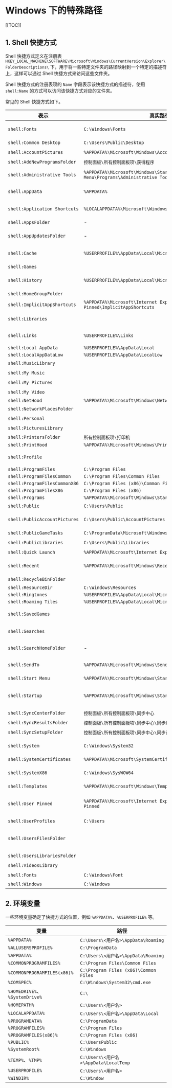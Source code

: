 # Windows 下的特殊路径

[[TOC]]

## 1. Shell 快捷方式

Shell 快捷方式定义在注册表 `HKEY_LOCAL_MACHINE\SOFTWARE\Microsoft\Windows\CurrentVersion\Explorer\FolderDescriptions\` 下，用于将一些特定文件夹的路径映射到一个特定的描述符上，这样可以通过 Shell 快捷方式来访问这些文件夹。

Shell 快捷方式的注册表项的 `Name` 字段表示该快捷方式的描述符，使用 `shell:Name` 的方式可以访问该快捷方式对应的文件夹。

常见的 Shell 快捷方式如下。

| 表示                          | 真实路径                                                                              | 说明                     |
| ----------------------------- | ------------------------------------------------------------------------------------- | ------------------------ |
| `shell:Fonts`                 | `C:\Windows\Fonts`                                                                    | 字体文件夹               |
| `shell:Common Desktop`        | `C:\Users\Public\Desktop`                                                             | 公共桌面                 |
| `shell:AccountPictures`       | `%APPDATA%\Microsoft\Windows\AccountPictures`                                         | 用户头像                 |
| `shell:AddNewProgramsFolder`  | `控制面板\所有控制面板项\获得程序`                                                    | 获得程序                 |
| `shell:Administrative Tools`  | `%APPDATA%\Microsoft\Windows\Start Menu\Programs\Administrative Tools`                | Windows 管理工具         |
| `shell:AppData`               | `%APPDATA%`                                                                           | App 数据保存位置         |
| `shell:Application Shortcuts` | `%LOCALAPPDATA%\Microsoft\Windows\Application Shortcuts`                              | 应用程序快捷方式         |
| `shell:AppsFolder`            | -                                                                                     | 全部应用                 |
| `shell:AppUpdatesFolder`      | -                                                                                     | 已安装更新               |
| `shell:Cache`                 | `%USERPROFILE%\AppData\Local\Microsoft\Windows\INetCache`                             | IE 缓存文件夹            |
| `shell:Games`                 |                                                                                       | 游戏                     |
| `shell:History`               | `%USERPROFILE%\AppData\Local\Microsoft\Windows\History`                               | IE 浏览历史              |
| `shell:HomeGroupFolder`       |                                                                                       | 家庭组                   |
| `shell:ImplicitAppShortcuts`  | `%APPDATA%\Microsoft\Internet Explorer\Quick Launch\User Pinned\ImplicitAppShortcuts` |                          |
| `shell:Libraries`             |                                                                                       | Windows 库               |
| `shell:Links`                 | `%USERPROFILE%\Links`                                                                 | 链接文件夹               |
| `shell:Local AppData`         | `%USERPROFILE%\AppData\Local`                                                         |                          |
| `shell:LocalAppDataLow`       | `%USERPROFILE%\AppData\LocalLow`                                                      |                          |
| `shell:MusicLibrary`          |                                                                                       | 音乐库                   |
| `shell:My Music`              |                                                                                       | 音乐                     |
| `shell:My Pictures`           |                                                                                       | 图片                     |
| `shell:My Video`              |                                                                                       | 视频                     |
| `shell:NetHood`               | `%APPDATA%\Microsoft\Windows\Network Shortcuts`                                       |                          |
| `shell:NetworkPlacesFolder`   |                                                                                       | 网络                     |
| `shell:Personal`              |                                                                                       | 文档                     |
| `shell:PicturesLibrary`       |                                                                                       | 图片库                   |
| `shell:PrintersFolder`        | `所有控制面板项\打印机`                                                               |                          |
| `shell:PrintHood`             | `%APPDATA%\Microsoft\Windows\Printer Shortcuts`                                       |                          |
| `shell:Profile`               |                                                                                       | 用户配置文件夹           |
| `shell:ProgramFiles`          | `C:\Program Files`                                                                    |                          |
| `shell:ProgramFilesCommon`    | `C:\Program Files\Common Files`                                                       |                          |
| `shell:ProgramFilesCommonX86` | `C:\Program Files (x86)\Common Files`                                                 |                          |
| `shell:ProgramFilesX86`       | `C:\Program Files (x86)`                                                              |                          |
| `shell:Programs`              | `%APPDATA%\Microsoft\Windows\Start Menu\Programs`                                     |                          |
| `shell:Public`                | `C:\Users\Public`                                                                     | 公共                     |
| `shell:PublicAccountPictures` | `C:\Users\Public\AccountPictures`                                                     | 公共用户头像             |
| `shell:PublicGameTasks`       | `C:\ProgramData\Microsoft\Windows\GameExplorer`                                       | 公共游戏                 |
| `shell:PublicLibraries`       | `C:\Users\Public\Libraries`                                                           | 公共库                   |
| `shell:Quick Launch`          | `%APPDATA%\Microsoft\Internet Explorer\Quick Launch`                                  | 快速启动                 |
| `shell:Recent`                | `%APPDATA%\Microsoft\Windows\Recent`                                                  | 最近使用的项目           |
| `shell:RecycleBinFolder`      |                                                                                       | 回收站                   |
| `shell:ResourceDir`           | `C:\Windows\Resources`                                                                |                          |
| `shell:Ringtones`             | `%USERPROFILE%\AppData\Local\Microsoft\Windows\Ringtones`                             |                          |
| `shell:Roaming Tiles`         | `%USERPROFILE%\AppData\Local\Microsoft\Windows\RoamingTiles`                          |                          |
| `shell:SavedGames`            |                                                                                       | 保存的游戏               |
| `shell:Searches`              |                                                                                       | 保存的搜索               |
| `shell:SearchHomeFolder`      | -                                                                                     | Windows 搜索             |
| `shell:SendTo`                | `%APPDATA%\Microsoft\Windows\SendTo`                                                  | 发送到文件夹             |
| `shell:Start Menu`            | `%APPDATA%\Microsoft\Windows\Start Menu`                                              | 开始菜单                 |
| `shell:Startup`               | `%APPDATA%\Microsoft\Windows\Start Menu\Programs\Startup`                             | 当前用户「启动」文件夹   |
| `shell:SyncCenterFolder`      | `控制面板\所有控制面板项\同步中心`                                                    | 同步中心                 |
| `shell:SyncResultsFolder`     | `控制面板\所有控制面板项\同步中心\同步结果`                                           | 同步结果                 |
| `shell:SyncSetupFolder`       | `控制面板\所有控制面板项\同步中心\同步设置`                                           | 同步设置                 |
| `shell:System`                | `C:\Windows\System32`                                                                 | 默认系统库               |
| `shell:SystemCertificates`    | `%APPDATA%\Microsoft\SystemCertificates`                                              | 系统证书                 |
| `shell:SystemX86`             | `C:\Windows\SysWOW64`                                                                 | 32 位系统库              |
| `shell:Templates`             | `%APPDATA%\Microsoft\Windows\Templates`                                               | 系统模板                 |
| `shell:User Pinned`           | `%APPDATA%\Microsoft\Internet Explorer\Quick Launch\User Pinned`                      | 任务栏和开始菜单的固定项 |
| `shell:UserProfiles`          | `C:\Users`                                                                            | 用户                     |
| `shell:UsersFilesFolder`      |                                                                                       | 当前用户配置文件夹       |
| `shell:UsersLibrariesFolder`  |                                                                                       | 用户库                   |
| `shell:VideosLibrary`         |                                                                                       | 视频库                   |
| `shell:Fonts`                 | `C:\Windows\Font`                                                                     | 字体                     |
| `shell:Windows`               | `C:\Windows`                                                                          | Windows                  |

## 2. 环境变量

一些环境变量确定了快捷方式的位置，例如 `%APPDATA%`、`%USERPROFILE%` 等。

| 变量                           | 路径                                  |
| ------------------------------ | ------------------------------------- |
| `%APPDATA%`                    | `C:\Users\<用户名>\AppData\Roaming`   |
| `%ALLUSERSPROFILE%`            | `C:\ProgramData`                      |
| `%APPDATA%`                    | `C:\Users\<用户名>\AppData\Roaming`   |
| `%COMMONPROGRAMFILES%`         | `C:\Program Files\Common Files`       |
| `%COMMONPROGRAMFILES(x86)%`    | `C:\Program Files (x86)\Common Files` |
| `%COMSPEC%`                    | `C:\Windows\System32\cmd.exe`         |
| `%HOMEDRIVE%`、`%SystemDrive%` | `C:\`                                 |
| `%HOMEPATH%`                   | `C:\Users\<用户名>`                   |
| `%LOCALAPPDATA%`               | `C:\Users\<用户名>\AppData\Local`     |
| `%PROGRAMDATA%`                | `C:\ProgramData`                      |
| `%PROGRAMFILES%`               | `C:\Program Files`                    |
| `%PROGRAMFILES(x86)%`          | `C:\Program Files (x86)`              |
| `%PUBLIC%`                     | `C:\UsersPublic`                      |
| `%SystemRoot%`                 | `C:\Windows`                          |
| `%TEMP%`、`%TMP%`              | `C:\Users\<用户名>\AppData\LocalTemp` |
| `%USERPROFILE%`                | `C:\Users\<用户名>`                   |
| `%WINDIR%`                     | `C:\Window`                           |
